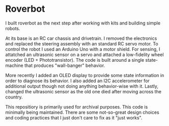 # Roverbot
I built roverbot as the next step after working with kits and building simple robots.

At its base is an RC car chassis and drivetrain. I removed the electronics and replaced the steering assembly with an standard RC servo motor. To control the robot I used an Arduino Uno with a motor shield. For sensing, I attatched an ultrasonic sensor on a servo and attached a low-fidelity wheel encoder (LED + Phototransistor). The code is built around a single state-machine that produces "wall-banger" behavior.

More recently I added an OLED display to provide some state information in order to diagnose its behavior. I also added an I2C accelerometer for additional output though not doing anything behavior-wise with it. Lastly, changed the ultrasonic sensor as the old one died after moving across the country.

This repositiory is primarily used for archival purposes. This code is minimally being maintained. There are some not-so-great design choices and coding practices that I just don't care to fix as it "just works".
